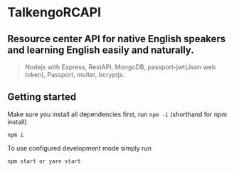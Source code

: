 # TalkengoRCAPI

## Resource center API for native English speakers and learning English easily and naturally. 

> Nodejs with Express, RestAPI, MongoDB, passport-jwt(Json web token), Passport, multer, bcryptjs. 

## Getting started

Make sure you install all dependencies first, run `npm -i` (shorthand for npm install)

```
npm i
```

To use configured development mode simply run

```
npm start or yarn start
```


